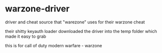# warzone-driver
driver and cheat source that "warezone" uses for their warzone cheat

their shitty keyauth loader downloaded the driver into the temp folder which made it easy to grab

this is for call of duty modern warfare - warzone
